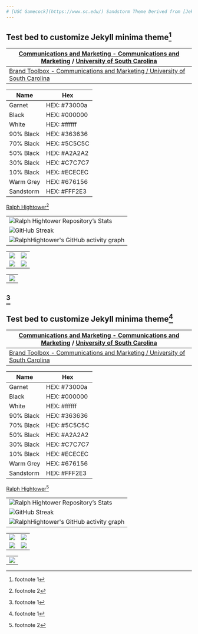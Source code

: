 ```yaml
---
# [USC Gamecock](https://www.sc.edu/) Sandstorm Theme Derived from [Jekyll](https://github.com/jekyll/)/[minima](https://github.com/jekyll/minima/)[^11]
---
```


## Test bed to customize Jekyll minima theme[^11]

[^11]: footnote 1

| [Communications and Marketing - Communications and Marketing](https://sc.edu/about/offices_and_divisions/communications/index.php) / [University of South Carolina](https://www.sc.edu/) |
|---|
| [Brand Toolbox - Communications and Marketing / University of South Carolina](https://sc.edu/about/offices_and_divisions/communications/toolbox/index.php ) |

| Name | Hex |
|---|---|
| Garnet | HEX: #73000a |
| Black | HEX: #000000 |
| White | HEX: #ffffff |
| 90% Black | HEX: #363636 |
| 70% Black | HEX: #5C5C5C |
| 50% Black | HEX: #A2A2A2 |
| 30% Black | HEX: #C7C7C7 |
| 10% Black | HEX: #ECECEC |
| Warm Grey |HEX: #676156 |
| Sandstorm | HEX: #FFF2E3 |

[Ralph Hightower](https://ralphhightower.github.io/)[^21]

[^21]: footnote 2

|   |
|---|
| ![Ralph Hightower Repository’s Stats](https://github-readme-stats.vercel.app/api?username=RalphHightower&show_icons=true&title_color=73000a&text_color=73000a&border_color=73000a&icon_color=73000a&bg_color=ffffff) |
| ![GitHub Streak](https://streak-stats.vercel.app?user=RalphHightower&date_format=Y-m-d&ring=73000a&fire=73000a&currStreakNum=7300a&currStreakLabel=73000a&border=true&border_color=73000a) |
| ![RalphHightower's GitHub activity graph](https://github-readme-activity-graph.vercel.app/graph?username=RalphHightower&theme=minimal&color=73000a&title_color=73000a&line=73000a&point=73000a) |

|    |    |
|---|---|
| ![](http://github-profile-summary-cards.vercel.app/api/cards/repos-per-language?username=RalphHightower&theme=default) | ![](http://github-profile-summary-cards.vercel.app/api/cards/most-commit-language?username=RalphHightower&theme=default) |
| ![](http://github-profile-summary-cards.vercel.app/api/cards/stats?username=RalphHightower&theme=default) | ![](http://github-profile-summary-cards.vercel.app/api/cards/productive-time?username=RalphHightower&theme=default&utcOffset=-5) |

|    |
|---|
| ![](http://github-profile-summary-cards.vercel.app/api/cards/profile-details?username=RalphHightower&theme=default) |
[^11]
---

## Test bed to customize Jekyll minima theme[^11]

[^11]: footnote 1

| [Communications and Marketing - Communications and Marketing](https://sc.edu/about/offices_and_divisions/communications/index.php) / [University of South Carolina](https://www.sc.edu/) |
|---|
| [Brand Toolbox - Communications and Marketing / University of South Carolina](https://sc.edu/about/offices_and_divisions/communications/toolbox/index.php ) |

| Name | Hex |
|---|---|
| Garnet | HEX: #73000a |
| Black | HEX: #000000 |
| White | HEX: #ffffff |
| 90% Black | HEX: #363636 |
| 70% Black | HEX: #5C5C5C |
| 50% Black | HEX: #A2A2A2 |
| 30% Black | HEX: #C7C7C7 |
| 10% Black | HEX: #ECECEC |
| Warm Grey |HEX: #676156 |
| Sandstorm | HEX: #FFF2E3 |

[Ralph Hightower](https://ralphhightower.github.io/)[^21]

[^21]: footnote 2

|   |
|---|
| ![Ralph Hightower Repository’s Stats](https://github-readme-stats.vercel.app/api?username=RalphHightower&show_icons=true&title_color=73000a&text_color=73000a&border_color=73000a&icon_color=73000a&bg_color=ffffff) |
| ![GitHub Streak](https://streak-stats.vercel.app?user=RalphHightower&date_format=Y-m-d&ring=73000a&fire=73000a&currStreakNum=7300a&currStreakLabel=73000a&border=true&border_color=73000a) |
| ![RalphHightower's GitHub activity graph](https://github-readme-activity-graph.vercel.app/graph?username=RalphHightower&theme=minimal&color=73000a&title_color=73000a&line=73000a&point=73000a) |

|    |    |
|---|---|
| ![](http://github-profile-summary-cards.vercel.app/api/cards/repos-per-language?username=RalphHightower&theme=default) | ![](http://github-profile-summary-cards.vercel.app/api/cards/most-commit-language?username=RalphHightower&theme=default) |
| ![](http://github-profile-summary-cards.vercel.app/api/cards/stats?username=RalphHightower&theme=default) | ![](http://github-profile-summary-cards.vercel.app/api/cards/productive-time?username=RalphHightower&theme=default&utcOffset=-5) |

|    |
|---|
| ![](http://github-profile-summary-cards.vercel.app/api/cards/profile-details?username=RalphHightower&theme=default) |
